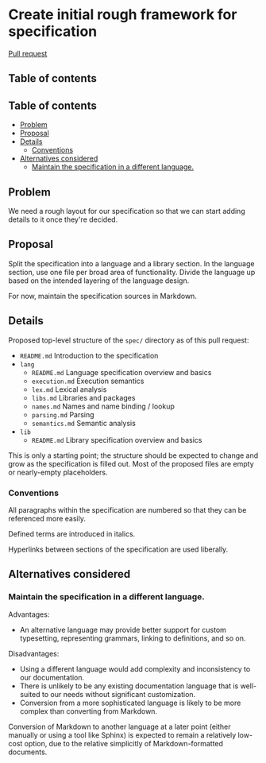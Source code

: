 # Create initial rough framework for specification

<!--
Part of the Carbon Language project, under the Apache License v2.0 with LLVM
Exceptions. See /LICENSE for license information.
SPDX-License-Identifier: Apache-2.0 WITH LLVM-exception
-->

[Pull request](https://github.com/carbon-language/carbon-lang/pull/140)

## Table of contents

<!-- toc -->

## Table of contents

-   [Problem](#problem)
-   [Proposal](#proposal)
-   [Details](#details)
    -   [Conventions](#conventions)
-   [Alternatives considered](#alternatives-considered)
    -   [Maintain the specification in a different language.](#maintain-the-specification-in-a-different-language)

<!-- tocstop -->

## Problem

We need a rough layout for our specification so that we can start adding details
to it once they're decided.

## Proposal

Split the specification into a language and a library section. In the language
section, use one file per broad area of functionality. Divide the language up
based on the intended layering of the language design.

For now, maintain the specification sources in Markdown.

## Details

Proposed top-level structure of the `spec/` directory as of this pull request:

-   `README.md` Introduction to the specification
-   `lang`
    -   `README.md` Language specification overview and basics
    -   `execution.md` Execution semantics
    -   `lex.md` Lexical analysis
    -   `libs.md` Libraries and packages
    -   `names.md` Names and name binding / lookup
    -   `parsing.md` Parsing
    -   `semantics.md` Semantic analysis
-   `lib`
    -   `README.md` Library specification overview and basics

This is only a starting point; the structure should be expected to change and
grow as the specification is filled out. Most of the proposed files are empty or
nearly-empty placeholders.

### Conventions

All paragraphs within the specification are numbered so that they can be
referenced more easily.

Defined terms are introduced in italics.

Hyperlinks between sections of the specification are used liberally.

## Alternatives considered

### Maintain the specification in a different language.

Advantages:

-   An alternative language may provide better support for custom typesetting,
    representing grammars, linking to definitions, and so on.

Disadvantages:

-   Using a different language would add complexity and inconsistency to our
    documentation.
-   There is unlikely to be any existing documentation language that is
    well-suited to our needs without significant customization.
-   Conversion from a more sophisticated language is likely to be more complex
    than converting from Markdown.

Conversion of Markdown to another language at a later point (either manually or
using a tool like Sphinx) is expected to remain a relatively low-cost option,
due to the relative simplicitly of Markdown-formatted documents.
